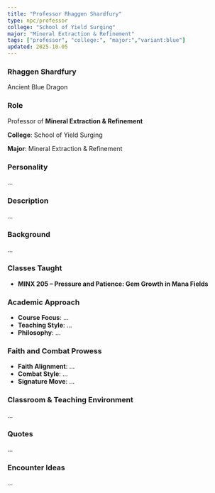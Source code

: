 ```yaml
---
title: "Professor Rhaggen Shardfury"
type: npc/professor
college: "School of Yield Surging"
major: "Mineral Extraction & Refinement"
tags: ["professor", "college:", "major:","variant:blue"]
updated: 2025-10-05
---
```

### Rhaggen Shardfury

Ancient Blue Dragon

### Role

Professor of **Mineral Extraction & Refinement**

**College**: School of Yield Surging

**Major**: Mineral Extraction & Refinement

### Personality

...

### Description

...

### Background

...

### Classes Taught

- **MINX 205 – Pressure and Patience: Gem Growth in Mana Fields**

### Academic Approach

- **Course Focus**: ...
- **Teaching Style**: ...
- **Philosophy**: ...

### Faith and Combat Prowess

- **Faith Alignment**: ...
- **Combat Style**: ...
- **Signature Move**: ...

### Classroom & Teaching Environment

...

### Quotes

...

### Encounter Ideas

...
